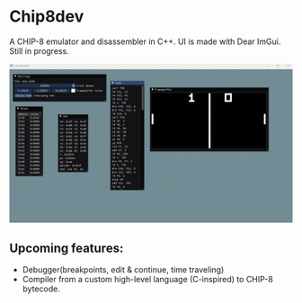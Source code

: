 # Chip8dev

A CHIP-8 emulator and disassembler in C++. UI is made with Dear ImGui. Still in progress.

![](demo.gif)


## Upcoming features:
- Debugger(breakpoints, edit & continue, time traveling)
- Compiler from a custom high-level language (C-inspired) to CHIP-8 bytecode.
